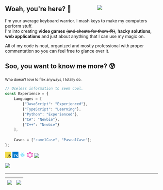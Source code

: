 ## **Woah, you're here? 👀** <img align="right" src="https://avatars.githubusercontent.com/u/63190342?v=4" width="200" />
I'm your average keyboard warrior. I mash keys to make my computers perform stuff.  
I'm into creating **video games** ~~(and cheats for them 😳)~~, **hacky solutions**, **web applications** and just about anything that I can use my magic on.

All of my code is neat, organized and mostly professional with proper commentation so you can feel free to glance over it.

## **Soo, you want to know me more? 😰**  
<sub>Who doesn't love to flex anyways, I totally do.</sub>  
```js
// Useless information to seem cool.
const Experience = {
    Languages = [
        {"JavaScript": "Experienced"},
        {"TypeScript": "Learning"},
        {"Python": "Experienced"},
        {"C#": "Newbie"},
        {"C++": "Newbie"}
    ],

    Cases = ["camelCase", "PascalCase"];
};
``` 
<code><img height="20" src="https://raw.githubusercontent.com/github/explore/80688e429a7d4ef2fca1e82350fe8e3517d3494d/topics/javascript/javascript.png"></code>
<code><img height="20" src="https://raw.githubusercontent.com/github/explore/80688e429a7d4ef2fca1e82350fe8e3517d3494d/topics/typescript/typescript.png"></code>
<code><img height="20" src="https://raw.githubusercontent.com/github/explore/80688e429a7d4ef2fca1e82350fe8e3517d3494d/topics/react/react.png"></code>
<code><img height="20" src="https://raw.githubusercontent.com/github/explore/5c058a388828bb5fde0bcafd4bc867b5bb3f26f3/topics/graphql/graphql.png"></code>
<code><img height="20" src="https://avatars.githubusercontent.com/u/23360933?s=200&v=4"></code>    
<p>
    <img src="https://komarev.com/ghpvc/?username=x-adxtya">
</p>

---  
| <a href="https://github.com/anuraghazra/github-readme-stats"><img align="center" src="https://github-readme-stats.vercel.app/api?username=x-adxtya&show_icons=true&theme=codeSTACKr&hide=prs,issues"/></a> | <a href="https://github.com/anuraghazra/github-readme-stats"><img align="center" src="https://github-readme-stats.vercel.app/api/top-langs/?username=x-adxtya&layout=compact&theme=codeSTACKr&hide_border=true" /></a> |
| ------------- | ------------- |
